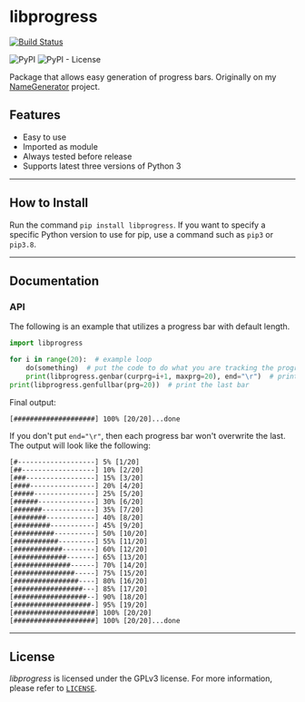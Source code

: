 # libprogress

[![Build Status](https://drone.bbaovanc.com/api/badges/bbaovanc/libprogress/status.svg)](https://drone.bbaovanc.com/bbaovanc/libprogress)

![PyPI](https://img.shields.io/pypi/v/libprogress)
![PyPI - License](https://img.shields.io/pypi/l/libprogress)

Package that allows easy generation of progress bars. Originally on my [NameGenerator](https://github.com/BBaoVanC/NameGenerator) project.

## Features

* Easy to use
* Imported as module
* Always tested before release
* Supports latest three versions of Python 3

---

## How to Install

Run the command `pip install libprogress`. If you want to specify a specific Python version to use for pip, use a command such as `pip3` or `pip3.8`.

---

## Documentation

### API

The following is an example that utilizes a progress bar with default length.

``` python
import libprogress

for i in range(20):  # example loop
    do(something)  # put the code to do what you are tracking the progress of
    print(libprogress.genbar(curprg=i+1, maxprg=20), end="\r")  # print progress
print(libprogress.genfullbar(prg=20))  # print the last bar
```

Final output:

``` plaintext
[####################] 100% [20/20]...done
```

If you don't put `end="\r"`, then each progress bar won't overwrite the last. The output will look like the following:

``` plaintext
[#-------------------] 5% [1/20]
[##------------------] 10% [2/20]
[###-----------------] 15% [3/20]
[####----------------] 20% [4/20]
[#####---------------] 25% [5/20]
[######--------------] 30% [6/20]
[#######-------------] 35% [7/20]
[########------------] 40% [8/20]
[#########-----------] 45% [9/20]
[##########----------] 50% [10/20]
[###########---------] 55% [11/20]
[############--------] 60% [12/20]
[#############-------] 65% [13/20]
[##############------] 70% [14/20]
[###############-----] 75% [15/20]
[################----] 80% [16/20]
[#################---] 85% [17/20]
[##################--] 90% [18/20]
[###################-] 95% [19/20]
[####################] 100% [20/20]
[####################] 100% [20/20]...done
```

---

## License

_libprogress_ is licensed under the GPLv3 license. For more information, please refer to [`LICENSE`](https://git.bbaovanc.com/bbaovanc/libprogress/src/branch/master/LICENSE).
